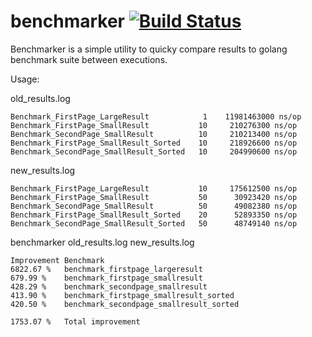 benchmarker [![Build Status](https://drone.io/github.com/maciejmrowiec/benchmarker/status.png)](https://drone.io/github.com/maciejmrowiec/benchmarker/latest)
===========

Benchmarker is a simple utility to quicky compare results to golang benchmark suite between executions.

Usage:

old_results.log
```
Benchmark_FirstPage_LargeResult	           1	11981463000 ns/op
Benchmark_FirstPage_SmallResult	          10	 210276300 ns/op
Benchmark_SecondPage_SmallResult	      10	 210213400 ns/op
Benchmark_FirstPage_SmallResult_Sorted	  10	 218926600 ns/op
Benchmark_SecondPage_SmallResult_Sorted	  10	 204990600 ns/op
```

new_results.log
```
Benchmark_FirstPage_LargeResult	          10	 175612500 ns/op
Benchmark_FirstPage_SmallResult	          50	  30923420 ns/op
Benchmark_SecondPage_SmallResult	      50	  49082380 ns/op
Benchmark_FirstPage_SmallResult_Sorted	  20	  52893350 ns/op
Benchmark_SecondPage_SmallResult_Sorted	  50	  48749140 ns/op
```

benchmarker old_results.log new_results.log
```
Improvement	Benchmark
6822.67 %	benchmark_firstpage_largeresult
679.99 %	benchmark_firstpage_smallresult
428.29 %	benchmark_secondpage_smallresult
413.90 %	benchmark_firstpage_smallresult_sorted
420.50 %	benchmark_secondpage_smallresult_sorted
		
1753.07 %	Total improvement
```